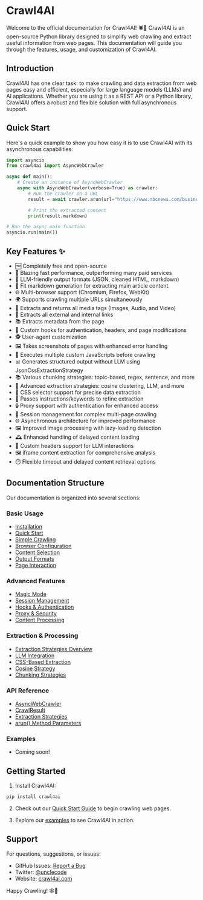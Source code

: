 # Crawl4AI

Welcome to the official documentation for Crawl4AI! 🕷️🤖 Crawl4AI is an open-source Python library designed to simplify web crawling and extract useful information from web pages. This documentation will guide you through the features, usage, and customization of Crawl4AI.

## Introduction

Crawl4AI has one clear task: to make crawling and data extraction from web pages easy and efficient, especially for large language models (LLMs) and AI applications. Whether you are using it as a REST API or a Python library, Crawl4AI offers a robust and flexible solution with full asynchronous support.

## Quick Start

Here's a quick example to show you how easy it is to use Crawl4AI with its asynchronous capabilities:

```python
import asyncio
from crawl4ai import AsyncWebCrawler

async def main():
    # Create an instance of AsyncWebCrawler
    async with AsyncWebCrawler(verbose=True) as crawler:
        # Run the crawler on a URL
        result = await crawler.arun(url="https://www.nbcnews.com/business")

        # Print the extracted content
        print(result.markdown)

# Run the async main function
asyncio.run(main())
```

## Key Features ✨

- 🆓 Completely free and open-source
- 🚀 Blazing fast performance, outperforming many paid services
- 🤖 LLM-friendly output formats (JSON, cleaned HTML, markdown)
- 📄 Fit markdown generation for extracting main article content.
- 🌐 Multi-browser support (Chromium, Firefox, WebKit)
- 🌍 Supports crawling multiple URLs simultaneously
- 🎨 Extracts and returns all media tags (Images, Audio, and Video)
- 🔗 Extracts all external and internal links
- 📚 Extracts metadata from the page
- 🔄 Custom hooks for authentication, headers, and page modifications
- 🕵️ User-agent customization
- 🖼️ Takes screenshots of pages with enhanced error handling
- 📜 Executes multiple custom JavaScripts before crawling
- 📊 Generates structured output without LLM using JsonCssExtractionStrategy
- 📚 Various chunking strategies: topic-based, regex, sentence, and more
- 🧠 Advanced extraction strategies: cosine clustering, LLM, and more
- 🎯 CSS selector support for precise data extraction
- 📝 Passes instructions/keywords to refine extraction
- 🔒 Proxy support with authentication for enhanced access
- 🔄 Session management for complex multi-page crawling
- 🌐 Asynchronous architecture for improved performance
- 🖼️ Improved image processing with lazy-loading detection
- 🕰️ Enhanced handling of delayed content loading
- 🔑 Custom headers support for LLM interactions
- 🖼️ iframe content extraction for comprehensive analysis
- ⏱️ Flexible timeout and delayed content retrieval options

## Documentation Structure

Our documentation is organized into several sections:

### Basic Usage
- [Installation](basic/installation.md)
- [Quick Start](basic/quickstart.md)
- [Simple Crawling](basic/simple-crawling.md)
- [Browser Configuration](basic/browser-config.md)
- [Content Selection](basic/content-selection.md)
- [Output Formats](basic/output-formats.md)
- [Page Interaction](basic/page-interaction.md)

### Advanced Features
- [Magic Mode](advanced/magic-mode.md)
- [Session Management](advanced/session-management.md)
- [Hooks & Authentication](advanced/hooks.md)
- [Proxy & Security](advanced/proxy-security.md)
- [Content Processing](advanced/content-processing.md)

### Extraction & Processing
- [Extraction Strategies Overview](extraction/overview.md)
- [LLM Integration](extraction/llm.md)
- [CSS-Based Extraction](extraction/css.md)
- [Cosine Strategy](extraction/cosine.md)
- [Chunking Strategies](extraction/chunking.md)

### API Reference
- [AsyncWebCrawler](api/async-webcrawler.md)
- [CrawlResult](api/crawl-result.md)
- [Extraction Strategies](api/strategies.md)
- [arun() Method Parameters](api/arun.md)

### Examples
- Coming soon!

## Getting Started

1. Install Crawl4AI:
```bash
pip install crawl4ai
```

2. Check out our [Quick Start Guide](basic/quickstart.md) to begin crawling web pages.

3. Explore our [examples](https://github.com/unclecode/crawl4ai/tree/main/docs/examples) to see Crawl4AI in action.

## Support

For questions, suggestions, or issues:
- GitHub Issues: [Report a Bug](https://github.com/unclecode/crawl4ai/issues)
- Twitter: [@unclecode](https://twitter.com/unclecode)
- Website: [crawl4ai.com](https://crawl4ai.com)

Happy Crawling! 🕸️🚀